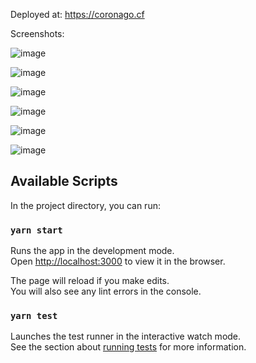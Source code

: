 Deployed at: https://coronago.cf

Screenshots:

![image](https://user-images.githubusercontent.com/42489689/86814002-7942ad00-c09e-11ea-8f71-e37a36a3ab27.png)

![image](https://user-images.githubusercontent.com/42489689/86814272-ccb4fb00-c09e-11ea-88d8-17c8f76c2be2.png)

![image](https://user-images.githubusercontent.com/42489689/166684820-8928c40a-5cc2-46cf-b1ca-d2d173fa5dbc.png)

![image](https://user-images.githubusercontent.com/42489689/166685007-442a9a46-9a2f-4662-b4c6-bba943468440.png)

![image](https://user-images.githubusercontent.com/42489689/166685050-6efe9772-8620-4322-b1da-acad172f401e.png)

![image](https://user-images.githubusercontent.com/42489689/166685126-3d3f0605-3bdb-4a48-9612-a8968c6aa6ed.png)

## Available Scripts

In the project directory, you can run:

### `yarn start`

Runs the app in the development mode.<br />
Open [http://localhost:3000](http://localhost:3000) to view it in the browser.

The page will reload if you make edits.<br />
You will also see any lint errors in the console.

### `yarn test`

Launches the test runner in the interactive watch mode.<br />
See the section about [running tests](https://facebook.github.io/create-react-app/docs/running-tests) for more information.
